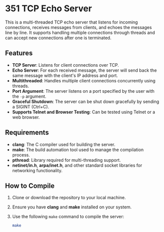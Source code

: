 # 351 TCP Echo Server

This is a multi-threaded TCP echo server that listens for incoming connections, receives messages from clients, and echoes the messages line by line. It supports handling multiple connections through threads and can accept new connections after one is terminated.

## Features

- **TCP Server**: Listens for client connections over TCP.
- **Echo Server**: For each received message, the server will send back the same message with the client's IP address and port.
- **Multithreaded**: Handles multiple client connections concurrently using threads.
- **Port Argument**: The server listens on a port specified by the user with the `-p` argument.
- **Graceful Shutdown**: The server can be shut down gracefully by sending a SIGINT (Ctrl+C).
- **Supports Telnet and Browser Testing**: Can be tested using Telnet or a web browser.

## Requirements

- **clang**: The C compiler used for building the server.
- **make**: The build automation tool used to manage the compilation process.
- **pthread**: Library required for multi-threading support.
- **netinet/in.h**, **arpa/inet.h**, and other standard socket libraries for networking functionality.


## How to Compile

1. Clone or download the repository to your local machine.
2. Ensure you have **clang** and **make** installed on your system.
3. Use the following `make` command to compile the server:

   ```bash
   make
